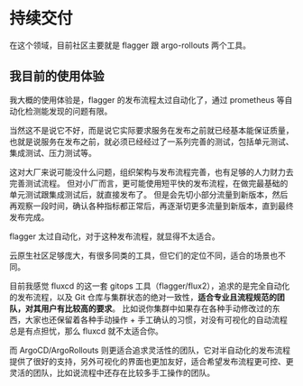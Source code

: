 # 持续交付

在这个领域，目前社区主要就是 flagger 跟 argo-rollouts 两个工具。

## 我目前的使用体验

我大概的使用体验是，flagger 的发布流程太过自动化了，通过 prometheus 等自动化检测能发现的问题有限。

当然这不是说它不好，而是说它实际要求服务在发布之前就已经基本能保证质量，
也就是说服务在发布之前，就必须已经经过了一系列完善的测试，包括单元测试、集成测试、压力测试等。

这对大厂来说可能没什么问题，组织架构与发布流程完善，也有足够的人力财力去完善测试流程。
但对小厂而言，更可能使用短平快的发布流程，在做完最基础的单元测试跟集成测试后，就直接发布了。
但是会先切小部分流量到新版本，然后再观察一段时间，确认各种指标都正常后，再逐渐切更多流量到新版本，直到最终发布完成。

flagger 太过自动化，对于这种发布流程，就显得不太适合。

云原生社区足够庞大，有很多同类的工具，但它们的定位不同，适合的场景也不同。

目前我感觉 fluxcd 的这一套 gitops 工具（flagger/flux2），追求的是完全自动化的发布流程，以及 Git 仓库与集群状态的绝对一致性，**适合专业且流程规范的团队，对其用户有比较高的要求**。
比如说你集群中如果存在各种手动修改过的东西，大家也还保留着各种手动操作 + 手工确认的习惯，对没有可视化的自动流程总是有点担忧，那么 fluxcd 就不太适合你。

而 ArgoCD/ArgoRollouts 则更适合追求灵活性的团队，它对半自动化的发布流程提供了很好的支持，另外可视化的界面也更加友好，适合希望发布流程更可控、更灵活的团队，比如说流程中还存在比较多手工操作的团队。



